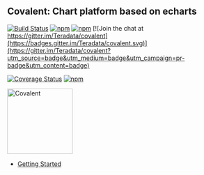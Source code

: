 ## Covalent: Chart platform based on echarts

[![Build Status](https://travis-ci.org/Teradata/covalent-echarts.svg?branch=develop)](https://travis-ci.org/Teradata/covalent-echarts)
[![npm](https://img.shields.io/npm/v/%40covalent/echarts.svg)](https://www.npmjs.com/package/@covalent/echarts)
[![npm](https://img.shields.io/npm/v/%40covalent/echarts/next.svg)](https://www.npmjs.com/package/@covalent/echarts/v/next)
[![Join the chat at https://gitter.im/Teradata/covalent](https://badges.gitter.im/Teradata/covalent.svg)](https://gitter.im/Teradata/covalent?utm_source=badge&utm_medium=badge&utm_campaign=pr-badge&utm_content=badge)

[![Coverage Status](https://coveralls.io/repos/github/Teradata/covalent-echarts/badge.svg)](https://coveralls.io/github/Teradata/covalent-echarts)
[![npm](https://img.shields.io/npm/l/@covalent/echarts.svg)](LICENSE)

<img alt="Covalent" src="https://cdn.rawgit.com/Teradata/covalent/develop/src/app/assets/icons/covalent.svg" width="150">

* [Getting Started](src/platform/echarts/README.md)
